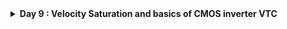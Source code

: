 <details>
  <Summary><strong> Day 9 : Velocity Saturation and basics of CMOS inverter VTC</strong></summary>

## Contents
- [SPICE Simulation for lower nodes](#spice-simulation-for-lower-nodes)
  - [Drain Current vs Gate Voltage for long and short channel device](#drain-current-vs-gate-voltage-for-long-and-short-channel-device)
  - [Velocity Saturation at lower and higher electric fields](#velocity-saturation-at-lower-and-higher-electric-fields)
  - [Velocity Saturation Drain Current Model](#velocity-saturation-drain-current-model)
  - [Lab Sky130 Id-Vgs](#lab-sky130-id-vgs)
- [CMOS Voltage Transfer Characteristics](#cmos-voltage-transfer-characteristics)
  - [MOSFET as a Switch](#mosfet-as-a-switch)

<a id="spice-simulation-for-lower-nodes"></a>
## SPICE Simulation for lower nodes
- The behavior of transistors with very short channel lengths (called short-channel devices) deviates considerably from the resistive and saturated models. The main reason for this deviation is the velocity saturation effect.
- We had seen previously that the drift velocity is modelled by:

  *Drift velocity,  v = -u (dV/dx)* i.e., the velocity of the carriers is proportional to the electrical field, independent of the value of that field. In other words, the carrier mobility is a constant.
- However, at high electric field strengths, the carriers fail to follow this linear model.
- When the electrical field along the channel reaches a critical value  E<sub>c</sub>, the velocity of the carriers tends to saturate due to scattering effects (collisions suffered by the carriers).
- The plot below shows the output characteristics of an NMOS device with W=1.8μm, L=1.2μm (W/L = 1.5).

![Alt Text](images/spice_simulation_for_lower_nodes.png)

**Linear Region**: *The region before V<sub>ds</sub> = V<sub>gs</sub> - V<sub>t</sub>, where I<sub>d</sub> varies linearly with V<sub>ds</sub>.* The drain current (I<sub>d</sub>) is a linear function of V<sub>ds</sub> in this region. It is defined for V<sub>ds</sub> < (V<sub>gs</sub> - V<sub>t</sub>).

**Saturation Region**:  *The region after V<sub>ds</sub> = V<sub>gs</sub> - V<sub>t</sub>, where I<sub>d</sub> is influenced by channel length modulation and V<sub>ds</sub>.* The drain current (I<sub>d</sub>) depends on channel length modulation and V<sub>ds</sub>. It is defined for V<sub>ds</sub> ≥ (V<sub>gs</sub> - V<sub>t</sub>).

<a id="drain-current-vs-gate-voltage-for-long-and-short-channel-device"></a>
### Drain Current vs Gate Voltage for long and short channel device

**Observation 1: SPICE Simulation for 2 different devices (Long Channel vs SHort Channel Characteristics)**
- Device1: W=1.8u, L=1.2u
- Device2: W=0.375u, L=0.25u

The plot below compares NMOS output characteristics for long channel and short channel devices with same W/L ratio
![Alt Text](images/obs1.png)
![Alt Text](images/quadratic_dependence_d1.png)
![Alt Text](images/linear_dependence_d2.png)

- In the above figures, the left plot corresponds to a device1 with W = 1.8μm and L = 1.2μm (long-channel device), and the right plot corresponds to device2 with W = 0.375μm and L = 0.25μm (short-channel device).
- Since the channel length is < 0.25μm in the second case, it is classified as a short-channel device.
- Both devices have the same W/L ratio, but different absolute Width (W) and Length (L), allowing us to compare their electrical behavior directly.
- When we apply a constant V<sub>ds</sub> and sweep V<sub>gs</sub>:
  - In long-channel devices, the drain current (I<sub>d</sub>) shows an ideal quadratic dependence on V<sub>gs</sub>.
  - In short-channel devices, I<sub>d</sub> remains quadratic at low V<sub>gs</sub> but gradually becomes linear at higher V<sub>gs</sub>. This is due to velocity saturation, which limits carrier velocity as the electric field increases. Once the carrier velocity reaches its maximum limit (velocity saturation), the I<sub>d</sub>-Vgs curve flattens into a linear region.

Thus, this plot clearly demonstrates how velocity saturation alters the I<sub>d</sub> behavior in short-channel devices — causing a transition from quadratic to linear dependence at higher V<sub>gs</sub>.

- For long-channel devices, drain current shows a quadratic dependence on gate voltage.
- For short-channel devices, it is quadratic at low gate voltage but becomes linear at higher voltages due to velocity saturation.

![Alt Text](images/id_vs_vgs.png)

<a id="velocity-saturation-at-lower-and-higher-electric-fields"></a>
### Velocity Saturation at lower and higher electric fields
- At lower electric fields, carrier velocity increases linearly with the electric field.
- At higher electric fields, velocity saturates and becomes constant due to velocity saturation.

![Alt Text](images/velocity_saturation.png)
![Alt Text](images/velocity_saturation1.png)
![Alt Text](images/velocity_saturation2.png)
![Alt Text](images/velocity_saturation3.png)

Short Channel devices (with *channel length<250nm*), has 4 modes of operation:
- Cutoff Region
- Resistive Region
- **Velocity Saturation Region** (Additional mode due to *velocity saturation* effect in short channel devices)
- Saturation Region

<a id="velocity-saturation-drain-current-model"></a>
### Velocity Saturation Drain Current Model

![Alt Text](images/vse1.png)
V<sub>dsat</sub> - Saturation voltage i.e. voltage at which device velocity saturates and is independent of V<sub>gs</sub> or V<sub>ds</sub>. It is a Technology Parameter.
![Alt Text](images/vse2.png)
![Alt Text](images/vse3.png)

**Observation 2: Peak Current Comparison - Long Channel vs Short Channel devices**
![Alt Text](images/obs2.png)
- The figure above compares the peak drain current (I<sub>d</sub>) between a long-channel and short-channel NMOS device.
- Peak current of Long-channel device (I<sub>d</sub>) = 410 μA (Left plot)
- Peak current of Short-channel device (I<sub>d</sub>) = 210 μA (Right plot)
- Even though short-channel devices allow for faster switching and smaller sizes, their peak drain current (I<sub>d</sub>) is lower than long-channel devices. The reduction in peak current is due to velocity saturation — which limits carrier velocity in short-channel devices. In long-channel devices, carriers accelerate freely, giving higher I<sub>d</sub>.

<a id="lab-sky130-id-vgs"></a>
### Lab Sky130 Id-Vgs
  <details>
      <Summary><strong> SPICE file: day2_nfet_idvds_L015_W039.spice</strong></summary>
          
          *Model Description
          .param temp=27
          
          *Including sky130 library files
          .lib "sky130_fd_pr/models/sky130.lib.spice" tt
          
          *Netlist Description
          XM1 Vdd n1 0 0 sky130_fd_pr__nfet_01v8 w=0.39 l=0.15
          R1 n1 in 55
          Vdd vdd 0 1.8V
          Vin in 0 1.8V
          
          *simulation commands
          .op
          .dc Vdd 0 1.8 0.1 Vin 0 1.8 0.2
          
          .control
          
          run
          display
          setplot dc1
          .endc
          .end
  </details>

**to plot the waveforms in ngspice:**

```bash
ngspice day2_nfet_idvds_L015_W039.spice 
plot -vdd#branch
```

**The plot of Ids vs Vds over constant Vgs:**
![Alt Text](images/id-vds_1.png)
Peak current = 196uA

  <details>
      <Summary><strong> SPICE file: day2_nfet_idvds_L015_W039.spice</strong></summary>
          
          *Model Description
          .param temp=27
          
          *Including sky130 library files
          .lib "sky130_fd_pr/models/sky130.lib.spice" tt
          
          *Netlist Description
          XM1 Vdd n1 0 0 sky130_fd_pr__nfet_01v8 w=0.39 l=0.15
          R1 n1 in 55
          Vdd vdd 0 1.8V
          Vin in 0 1.8V
          
          *simulation commands
          .op
          .dc Vin 0 1.8 0.1 
          
          .control
          
          run
          display
          setplot dc1
          .endc
          .end
  </details>

**to plot the waveforms in ngspice:**

```bash
ngspice day2_nfet_idvgs_L015_W039.spice
plot -vdd#branch
```

**The plot of Ids vs Vgs over constant Vds:**
![Alt Text](images/id-vgs_1.png)

<a id="cmos-voltage-transfer-characteristics"></a>
## CMOS Voltage Transfer Characteristics

<a id="mosfet-as-a-switch"></a>
### MOSFET as a Switch

- OFF State: The MOSFET behaves as an open switch (infinite OFF resistance) when: |V<sub>gs</sub>| < |V<sub>th</sub>|
- ON State: The MOSFET behaves as a closed switch (finite ON resistance) when: |V<sub>gs</sub>| > |V<sub>th</sub>|

![Alt Text](images/mos_device_characteristics.png)

<a id="introduction-to-standard-mos-voltage-current-parameters"></a>
### Introduction to standard MOS voltage current parameters
- The figure below shows the CMOS inverter in both transistor-level and switch-level representations:

![Alt Text](images/cmos_inverter_transistor_switch_view.png)

<a id="pmos/nmos-drain-current-v/s-drain-voltage"></a>
### PMOS/NMOS drain current v/s drain voltage
![Alt Text](images/drainIvsdrainV_1.png)
![Alt Text](images/drainIvsdrainV_2.png)

### Load Line Curves for NMOS and PMOS
Step 1: Convert the PMOS gate-source voltage (VgsP) into an equivalent Vin.

Replace all internal node voltages with Vin, Vdd, Vss, and Vout.
![Alt Text](images/step1.png)

Step 2 & 3: Convert PMOS and NMOS drain-source voltages to Vout.
![Alt Text](images/step2.png)

Step 4: Merge the NMOS and PMOS load curves by equating their Ids characteristics with respect to Vout.

Plot the Voltage Transfer Characteristic (VTC) by sweeping Vin and mapping the corresponding Vout, showing the inverter switching behavior from logic HIGH to LOW.

![Alt Text](images/step4.png)



</details>
